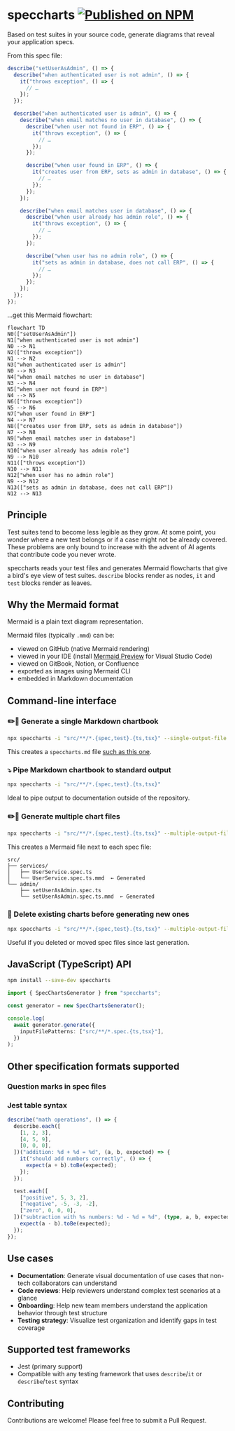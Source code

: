 # speccharts [![Published on NPM](https://img.shields.io/npm/v/speccharts)](https://www.npmjs.com/package/speccharts)

Based on test suites in your source code, generate diagrams that reveal your application specs.

From this spec file:

```ts
describe("setUserAsAdmin", () => {
  describe("when authenticated user is not admin", () => {
    it("throws exception", () => {
      // …
    });
  });

  describe("when authenticated user is admin", () => {
    describe("when email matches no user in database", () => {
      describe("when user not found in ERP", () => {
        it("throws exception", () => {
          // …
        });
      });

      describe("when user found in ERP", () => {
        it("creates user from ERP, sets as admin in database", () => {
          // …
        });
      });
    });

    describe("when email matches user in database", () => {
      describe("when user already has admin role", () => {
        it("throws exception", () => {
          // …
        });
      });

      describe("when user has no admin role", () => {
        it("sets as admin in database, does not call ERP", () => {
          // …
        });
      });
    });
  });
});
```

…get this Mermaid flowchart:

```mermaid
flowchart TD
N0(["setUserAsAdmin"])
N1["when authenticated user is not admin"]
N0 --> N1
N2(["throws exception"])
N1 --> N2
N3["when authenticated user is admin"]
N0 --> N3
N4["when email matches no user in database"]
N3 --> N4
N5["when user not found in ERP"]
N4 --> N5
N6(["throws exception"])
N5 --> N6
N7["when user found in ERP"]
N4 --> N7
N8(["creates user from ERP, sets as admin in database"])
N7 --> N8
N9["when email matches user in database"]
N3 --> N9
N10["when user already has admin role"]
N9 --> N10
N11(["throws exception"])
N10 --> N11
N12["when user has no admin role"]
N9 --> N12
N13(["sets as admin in database, does not call ERP"])
N12 --> N13
```

## Principle

Test suites tend to become less legible as they grow. At some point, you wonder where a new test belongs or if a case might not be already covered.
These problems are only bound to increase with the advent of AI agents that contribute code you never wrote.

speccharts reads your test files and generates Mermaid flowcharts that give a bird's eye view of test suites. `describe` blocks render as nodes, `it` and `test` blocks render as leaves.

## Why the Mermaid format

Mermaid is a plain text diagram representation.

Mermaid files (typically `.mmd`) can be:

- viewed on GitHub (native Mermaid rendering)
- viewed in your IDE (install [Mermaid Preview](https://marketplace.visualstudio.com/items?itemName=vstirbu.vscode-mermaid-preview) for Visual Studio Code)
- viewed on GitBook, Notion, or Confluence
- exported as images using Mermaid CLI
- embedded in Markdown documentation

## Command-line interface

### ✏️📄 Generate a single Markdown chartbook

```sh
npx speccharts -i "src/**/*.{spec,test}.{ts,tsx}" --single-output-file speccharts.md
```

This creates a `speccharts.md` file [such as this one](./speccharts.md).

### ⤵️ Pipe Markdown chartbook to standard output

```sh
npx speccharts -i "src/**/*.{spec,test}.{ts,tsx}"
```

Ideal to pipe output to documentation outside of the repository.

### ✏️📒 Generate multiple chart files

```sh
npx speccharts -i "src/**/*.{spec,test}.{ts,tsx}" --multiple-output-files
```

This creates a Mermaid file next to each spec file:

```
src/
├── services/
│   ├── UserService.spec.ts
│   └── UserService.spec.ts.mmd  ← Generated
└── admin/
    ├── setUserAsAdmin.spec.ts
    └── setUserAsAdmin.spec.ts.mmd  ← Generated
```

### 🧹 Delete existing charts before generating new ones

```sh
npx speccharts -i "src/**/*.{spec,test}.{ts,tsx}" --multiple-output-files --delete-existing-charts
```

Useful if you deleted or moved spec files since last generation.

## JavaScript (TypeScript) API

```sh
npm install --save-dev speccharts
```

```ts
import { SpecChartsGenerator } from "speccharts";

const generator = new SpecChartsGenerator();

console.log(
  await generator.generate({
    inputFilePatterns: ["src/**/*.spec.{ts,tsx}"],
  })
);
```

## Other specification formats supported

### Question marks in spec files

### Jest table syntax

```ts
describe("math operations", () => {
  describe.each([
    [1, 2, 3],
    [4, 5, 9],
    [0, 0, 0],
  ])("addition: %d + %d = %d", (a, b, expected) => {
    it("should add numbers correctly", () => {
      expect(a + b).toBe(expected);
    });
  });

  test.each([
    ["positive", 5, 3, 2],
    ["negative", -5, -3, -2],
    ["zero", 0, 0, 0],
  ])("subtraction with %s numbers: %d - %d = %d", (type, a, b, expected) => {
    expect(a - b).toBe(expected);
  });
});
```

## Use cases

- **Documentation**: Generate visual documentation of use cases that non-tech collaborators can understand
- **Code reviews**: Help reviewers understand complex test scenarios at a glance
- **Onboarding**: Help new team members understand the application behavior through test structure
- **Testing strategy**: Visualize test organization and identify gaps in test coverage

## Supported test frameworks

- Jest (primary support)
- Compatible with any testing framework that uses `describe`/`it` or `describe`/`test` syntax

## Contributing

Contributions are welcome! Please feel free to submit a Pull Request.
